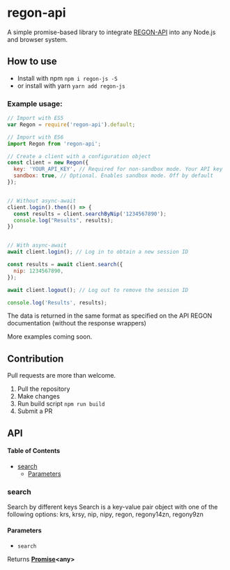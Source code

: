 # regon-api

A simple promise-based library to integrate [REGON-API](https://wyszukiwarkaregon.stat.gov.pl) into any Node.js and browser system.

## How to use

-   Install with npm `npm i regon-js -S`
-   or install with yarn `yarn add regon-js`

### Example usage:

```javascript
// Import with ES5
var Regon = require('regon-api').default;

// Import with ES6
import Regon from 'regon-api';

// Create a client with a configuration object
const client = new Regon({
  key: 'YOUR_API_KEY', // Required for non-sandbox mode. Your API key
  sandbox: true, // Optional. Enables sandbox mode. Off by default
});


// Without async-await
client.login().then(() => {
  const results = client.searchByNip('1234567890');
  console.log("Results", results);
})


// With async-await
await client.login(); // Log in to obtain a new session ID

const results = await client.search({
  nip: 1234567890,
});

await client.logout(); // Log out to remove the session ID

console.log('Results', results);
```

The data is returned in the same format as specified on the API REGON documentation (without the response wrappers)

More examples coming soon.

## Contribution

Pull requests are more than welcome.

1.  Pull the repository
2.  Make changes
3.  Run build script `npm run build`
4.  Submit a PR

## API

<!-- Generated by documentation.js. Update this documentation by updating the source code. -->

#### Table of Contents

-   [search](#search)
    -   [Parameters](#parameters)

### search

Search by different keys
Search is a key-value pair object with one of the following options:
krs, krsy, nip, nipy, regon, regony14zn, regony9zn

#### Parameters

-   `search`  

Returns **[Promise](https://developer.mozilla.org/docs/Web/JavaScript/Reference/Global_Objects/Promise)&lt;any>** 
